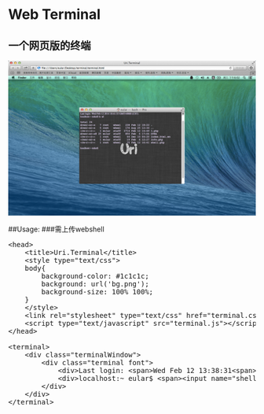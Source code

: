 Web Terminal
=================
一个网页版的终端
----------
![terminal.html](jietu.png)

##Usage:
###需上传webshell
<pre>
&lt;head&gt;
	&lt;title&gt;Uri.Terminal&lt;/title&gt;
	&lt;style type="text/css"&gt;
	body{
		background-color: #1c1c1c;
		background: url('bg.png');
		background-size: 100% 100%;
	}
	&lt;/style&gt;
	&lt;link rel="stylesheet" type="text/css" href="terminal.css"&gt;
	&lt;script type="text/javascript" src="terminal.js"&gt;&lt;/script&gt;
&lt;/head&gt;

&lt;terminal&gt;
	&lt;div class="terminalWindow"&gt;
		&lt;div class="terminal font"&gt;
			&lt;div&gt;Last login: &lt;span&gt;Wed Feb 12 13:38:31&lt;span&gt; on ttys000&lt;/div&gt;
			&lt;div&gt;localhost:~ eular$ &lt;span&gt;&lt;input name="shell"&gt;&lt;/span&gt;&lt;/div&gt;
		&lt;/div&gt;
	&lt;/div&gt;
&lt;/terminal&gt;
</pre>